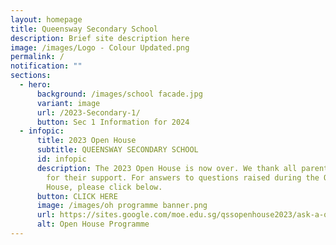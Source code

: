 ```yaml
---
layout: homepage
title: Queensway Secondary School
description: Brief site description here
image: /images/Logo - Colour Updated.png
permalink: /
notification: ""
sections:
  - hero:
      background: /images/school facade.jpg
      variant: image
      url: /2023-Secondary-1/
      button: Sec 1 Information for 2024
  - infopic:
      title: 2023 Open House
      subtitle: QUEENSWAY SECONDARY SCHOOL
      id: infopic
      description: The 2023 Open House is now over. We thank all parents and students
        for their support. For answers to questions raised during the Open
        House, please click below.
      button: CLICK HERE
      image: /images/oh programme banner.png
      url: https://sites.google.com/moe.edu.sg/qssopenhouse2023/ask-a-question?authuser=0
      alt: Open House Programme
---
```

